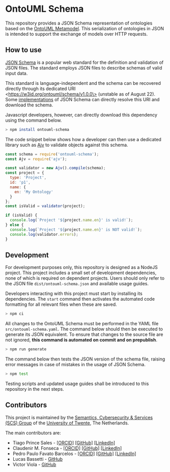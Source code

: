 # OntoUML Schema

This repository provides a JSON Schema representation of ontologies based on the [OntoUML Metamodel](https://github.com/OntoUML/ontouml-metamodel). This serialization of ontologies in JSON is intended to support the exchange of models over HTTP requests.

## How to use

[JSON Schema](https://json-schema.org/) is a popular web standard for the definition and validation of JSON files. The standard employs JSON files to describe schemas of valid input data.

This standard is language-independent and the schema can be recovered directly through its dedicated URI \<https://w3id.org/ontouml/schema/v1.0.0\> (unstable as of August 22). Some [implementations](https://json-schema.org/implementations.html) of JSON Schema can directly resolve this URI and download the schema.

Javascript developers, however, can directly download this dependency using the command below.

```bash
> npm install ontouml-schema
```

The code snippet below shows how a developer can then use a dedicated library such as [Ajv](https://ajv.js.org/) to validate objects against this schema.

```javascript
const schema = require('ontouml-schema');
const Ajv = require('ajv');

const validator = new Ajv().compile(schema);
const project = {
  type: 'Project',
  id: 'p1',
  name: {
    en: 'My Ontology'
  }
};
const isValid = validator(project);

if (isValid) {
  console.log(`Project '${project.name.en}' is valid!`);
} else {
  console.log(`Project '${project.name.en}' is NOT valid!`);
  console.log(validator.errors);
}
```

## Development

For development purposes only, this repository is designed as a NodeJS project. This project includes a small set of development dependencies, none of which is required on dependent projects. Users should only refer to the JSON file `dist/ontouml-schema.json` and available usage guides.

Developers interacting with this project must start by installing its dependencies. The `start` command then activates the automated code formatting for all relevant files when these are saved.

```bash
> npm ci
```

All changes to the OntoUML Schema must be performed in the YAML file `src/ontouml-schema.yaml`. The command below should then be executed to generate its JSON equivalent. To ensure that changes to the source file are not ignored, **this command is automated on commit and on prepublish**.

```bash
> npm run generate
```

The command below then tests the JSON version of the schema file, raising error messages in case of mistakes in the usage of JSON Schema.

```bash
> npm test
```

Testing scripts and updated usage guides shall be introduced to this repository in the next steps.

## Contributors

This project is maintained by the [Semantics, Cybersecurity & Services (SCS) Group](https://www.utwente.nl/en/eemcs/scs/) of the [University of Twente](https://www.utwente.nl/), The Netherlands.

The main contributors are:

- Tiago Prince Sales - [[ORCID]](https://orcid.org/0000-0002-5385-5761) [[GitHub]](https://github.com/tgoprince) [[LinkedIn]](https://www.linkedin.com/in/tiago-sales/)
- Claudenir M. Fonseca - [[ORCID]](https://orcid.org/0000-0003-2528-3118) [[GitHub]](https://github.com/claudenirmf) [[LinkedIn]](https://www.linkedin.com/in/claudenir-fonseca-52b251216/)
- Pedro Paulo Favato Barcelos - [[ORCID]](https://orcid.org/0000-0003-2736-7817) [[GitHub]](https://github.com/pedropaulofb) [[LinkedIn]](https://www.linkedin.com/in/pedro-paulo-favato-barcelos/)
- Lucas Bassetti - [GitHub](https://github.com/LucasBassetti)
- Victor Viola - [GitHub](https://github.com/victorviola)
